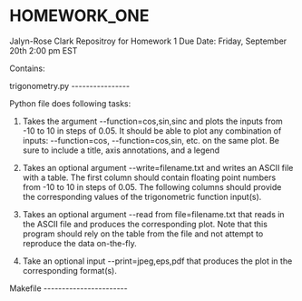 # HOMEWORK_ONE

Jalyn-Rose Clark 
Repositroy for Homework 1 
Due Date: Friday, September 20th 2:00 pm EST 

Contains:

trigonometry.py ----------------

Python file does following tasks:

1. Takes the argument --function=cos,sin,sinc and plots the inputs from -10 to 10 in steps of 0.05. It should be able to plot any combination of inputs: --function=cos, --function=cos,sin, etc. on the same plot. Be sure to include a title, axis annotations, and a legend

2. Takes an optional argument --write=filename.txt and writes an ASCII file with a table. The first column should contain floating point numbers from -10 to 10 in steps of 0.05. The following columns should provide the corresponding values of the trigonometric function input(s).

3. Takes an optional argument --read from file=filename.txt that reads in the ASCII file and produces the corresponding plot. Note that this program  should rely on the table from the file and not attempt to reproduce the data on-the-fly.

4. Take an optional input --print=jpeg,eps,pdf that produces the plot in the corresponding format(s).

Makefile -----------------------

